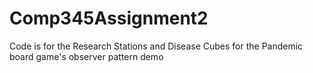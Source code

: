 # Comp345Assignment2
Code is for the Research Stations and Disease Cubes for the Pandemic board game's observer pattern demo
